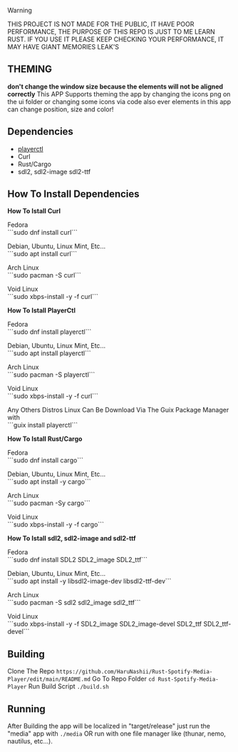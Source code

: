 > [!WARNING]
> THIS PROJECT IS NOT MADE FOR THE PUBLIC, IT HAVE POOR PERFORMANCE, THE PURPOSE OF THIS REPO IS JUST TO ME LEARN RUST.
> IF YOU USE IT PLEASE KEEP CHECKING YOUR PERFORMANCE, IT MAY HAVE GIANT MEMORIES LEAK'S


## THEMING
**don't change the window size because the elements will not be aligned correctly**
This APP Supports theming the app by changing the icons png on the ui folder or changing some icons via code
also ever elements in this app can change position, size and color!




## Dependencies
- [playerctl](https://github.com/altdesktop/playerctl)
- Curl 
- Rust/Cargo
- sdl2, sdl2-image sdl2-ttf





## How To Install Dependencies
**How To Istall Curl**
<p>Fedora <br> ```sudo dnf install curl``` </p>
<p>Debian, Ubuntu, Linux Mint, Etc... <br> ```sudo apt install curl``` </p>
<p>Arch Linux <br> ```sudo pacman -S curl``` </p>
<p>Void Linux <br> ```sudo xbps-install -y -f curl``` </p>



**How To Istall PlayerCtl**
<p>Fedora <br> ```sudo dnf install playerctl``` </p>
<p>Debian, Ubuntu, Linux Mint, Etc... <br> ```sudo apt install playerctl``` </p>
<p>Arch Linux <br> ```sudo pacman -S playerctl``` </p>
<p>Void Linux <br> ```sudo xbps-install -y -f curl``` </p>
<p>Any Others Distros Linux Can Be Download Via The Guix Package Manager with <br> ```guix install playerctl``` </p>



**How To Istall Rust/Cargo**
<p>Fedora <br> ```sudo dnf install cargo```
<p>Debian, Ubuntu, Linux Mint, Etc... <br> ```sudo apt install -y cargo```
<p>Arch Linux <br> ```sudo pacman -Sy cargo```
<p>Void Linux <br> ```sudo xbps-install -y -f cargo```



**How To Istall sdl2, sdl2-image and sdl2-ttf**
<p>Fedora <br> ```sudo dnf install SDL2 SDL2_image SDL2_ttf```</p>
<p>Debian, Ubuntu, Linux Mint, Etc... <br> ```sudo apt install -y libsdl2-image-dev libsdl2-ttf-dev```</p>
<p>Arch Linux <br> ```sudo pacman -S sdl2 sdl2_image sdl2_ttf```</p>
<p>Void Linux <br> ```sudo xbps-install -y -f SDL2_image SDL2_image-devel SDL2_ttf SDL2_ttf-devel```</p>





## Building
Clone The Repo
```https://github.com/HaruNashii/Rust-Spotify-Media-Player/edit/main/README.md```
Go To Repo Folder
```cd Rust-Spotify-Media-Player```
Run Build Script
```./build.sh```





## Running
After Building the app will be localized in "target/release" just run the "media" app with
```./media``` OR run with one file manager like (thunar, nemo, nautilus, etc...).


